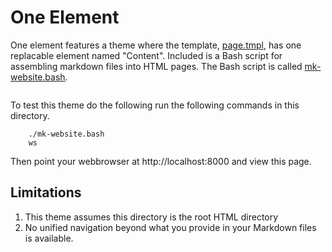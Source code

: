 
# One Element

One element features a theme where the template, [page.tmpl](page.tmpl), has
one replacable element named "Content". Included is a Bash script for 
assembling markdown files into HTML pages. The Bash
script is called [mk-website.bash](mk-website.bash).

```shell

```

To test this theme do the following run the following commands in this directory.

```shell
    ./mk-website.bash
    ws
```

Then point your webbrowser at http://localhost:8000 and view this page.

## Limitations

1. This theme assumes this directory is the root HTML directory
2. No unified navigation beyond what you provide in your Markdown files is available.


